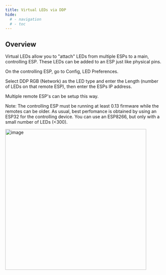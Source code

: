 ```yaml
---
title: Virtual LEDs via DDP
hide:
  # - navigation
  # - toc
---
```


## Overview

Virtual LEDs allow you to "attach" LEDs from multiple ESPs to a main, controlling ESP. These LEDs can be added to an ESP just like physical pins.

On the controlling ESP, go to Config, LED Preferences. 

Select DDP RGB (Network) as the LED type and enter the Length (number of LEDs on that remote ESP), then enter the ESPs IP address.

Multiple remote ESP's can be setup this way.

Note: The controlling ESP must be running at least 0.13 firmware while the remotes can be older. As usual, best perfomance is obtained by using an ESP32 for the controlling device. You can use an ESP8266, but only with a small number of LEDs (<300).

<img width="448" alt="image" src="https://user-images.githubusercontent.com/91013628/214262598-e7ce0907-ccad-4370-9d02-918efd20577c.png">
